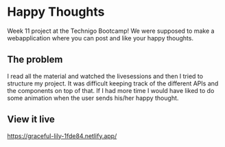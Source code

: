 # Happy Thoughts

Week 11 project at the Technigo Bootcamp! We were supposed to make a webapplication where you can post and like your happy thoughts. 

## The problem

I read all the material and watched the livesessions and then I tried to structure my project. It was difficult keeping track of the different APIs and the components on top of that. If I had more time I would have liked to do some animation when the user sends his/her happy thought. 

## View it live

https://graceful-lily-1fde84.netlify.app/
